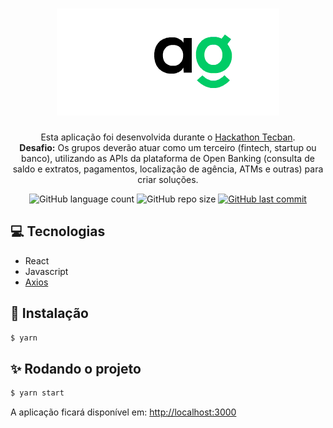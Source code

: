 <div align="center">
  <h1>
    <img src="./src/assets/agiliza-white.gif" />
  </h1>
  <p>
Esta aplicação foi desenvolvida durante o <a href="https://hackathon.tecban.com.br/"><span>Hackathon Tecban</span></a>.<br>
<strong>Desafio:</strong> Os grupos deverão atuar como um terceiro (fintech, startup ou banco), utilizando as APIs da plataforma de Open Banking (consulta de saldo e extratos, pagamentos, localização de agência, ATMs e outras) para criar soluções.
</p>

  <div>
    <img alt="GitHub language count" src="https://img.shields.io/github/languages/count/anajuliabit/web-agiliza?color=%233a86ff">
    <img alt="GitHub repo size" src="https://img.shields.io/github/repo-size/anajuliabit/web-agiliza?color=233a86ff">
    <a href="https://github.com/anajuliabit/megahack-sebrae-backend/commits/master">
      <img alt="GitHub last commit" src="https://img.shields.io/github/last-commit/anajuliabit/web-agiliza?color=%233a86ff">
    </a>
  </div>
</div>

## :computer: Tecnologias

- React
- Javascript
- [Axios](https://github.com/axios/axios)

## :wrench: Instalação

```bash
$ yarn
```

## :sparkles: Rodando o projeto

```bash
$ yarn start
```

A aplicação ficará disponível em: [http://localhost:3000](http://localhost:3000)<div align="center">
